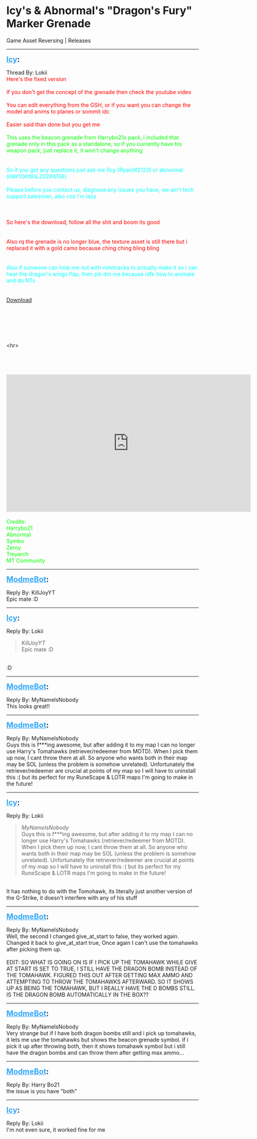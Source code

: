 # Icy's & Abnormal's "Dragon's Fury" Marker Grenade
Game Asset Reversing | Releases

---
<strong style="font-size: 1.4em;"><span style="text-decoration: underline;text-decoration-color: #34a7f9;"><span style="color:#34a7f9;">Icy</span></span>:</strong>

<p>Thread By: Lokii<br /><span style="color:#ff0000;">Here&#39;s the fixed version</span><br /> <br /><span style="color:#ff0000;">If you don&#39;t get the concept of the grenade then check the youtube video</span><br /> <br /><span style="color:#ff0000;">You can edit everything from the GSH, or if you want you can change the model and anims to planes or sommit idc</span><br /> <br /><span style="color:#ff0000;">Easier said than done but you get me</span><br /> <br /><span style="color:#00ff00;">This uses the beacon grenade from Harrybo21s pack, i included that grenade only in this pack as a standalone, so if you currently have his weapon pack, just replace it, it won&#39;t change anything</span><br /> <br /> <br /><span style="color:#00ffff;">So if you got any questions just ask me (Icy (Ryan)#2123) or abnormal (ᗩᗷᑎOᖇᗰᗩᒪ202#4156)</span><br /> <br /><span style="color:#00ffff;">Please before you contact us, diagnose any issues you have, we ain&#39;t tech support salesmen, also coz i&#39;m lazy</span><br /> <br /> <br /> <br /><span style="color:#00ffff;"><span style="color:#ff0000;">So here&#39;s the download, follow all the shit and boom its good</span><br /></span><br /> <br /><span style="color:#00ffff;"><span style="color:#ff0000;">Also rq the grenade is no longer blue, the texture asset is still there but i replaced it with a gold camo because ching ching bling bling</span></span><br /> <br /> <br /><span style="color:#00ffff;">Also if someone can help me out with notetracks to actually make it so i can hear the dragon&#39;s wings flap, then pls dm me because idfk how to animate and do NTs</span><br /> <br /><br />
<a href="https://mega.nz/#!U0VQ0KaS!TR3WvylE-BiOUpRiWaxErmVD69zI0yzdxsB9VA1t-7Q">Download</a>
<br /><br /> <br /> <br /> <br /> <br /> <br />&lt;hr&gt; <br /> <br /> <br /> <br /> <br /><span style="color:#00ff00;"><iframe type="text/html" width="640" height="360" src="https://www.youtube.com/embed/HUUyipW70Sk" frameborder="0"></iframe></span><br /> <br /><span style="color:#00ff00;">Credits:</span><br /><span style="color:#00ff00;">Harrybo21</span><br /><span style="color:#00ff00;">Abnormal</span><br /><span style="color:#00ff00;">Symbo</span><br /><span style="color:#00ff00;">Zeroy</span><br /><span style="color:#00ff00;">Treyarch</span><br /><span style="color:#00ff00;">MT Community</span></p>

---
<strong style="font-size: 1.4em;"><span style="text-decoration: underline;text-decoration-color: #34a7f9;"><span style="color:#34a7f9;">ModmeBot</span></span>:</strong>

<p>Reply By: KillJoyYT<br />Epic mate :D</p>

---
<strong style="font-size: 1.4em;"><span style="text-decoration: underline;text-decoration-color: #34a7f9;"><span style="color:#34a7f9;">Icy</span></span>:</strong>

<p>Reply By: Lokii<br /><blockquote><em>KillJoyYT</em><br />Epic mate :D</blockquote><br /> :D</p>

---
<strong style="font-size: 1.4em;"><span style="text-decoration: underline;text-decoration-color: #34a7f9;"><span style="color:#34a7f9;">ModmeBot</span></span>:</strong>

<p>Reply By: MyNameIsNobody<br />This looks great!!</p>

---
<strong style="font-size: 1.4em;"><span style="text-decoration: underline;text-decoration-color: #34a7f9;"><span style="color:#34a7f9;">ModmeBot</span></span>:</strong>

<p>Reply By: MyNameIsNobody<br />Guys this is f***ing awesome, but after adding it to my map I can no longer use Harry&#39;s Tomahawks (retriever/redeemer from MOTD). When I pick them up now, I cant throw them at all. So anyone who wants both in their map may be SOL (unless the problem is somehow unrelated). Unfortunately the retriever/redeemer are crucial at points of my map so I will have to uninstall this :( but its perfect for my RuneScape &amp; LOTR maps I&#39;m going to make in the future!</p>

---
<strong style="font-size: 1.4em;"><span style="text-decoration: underline;text-decoration-color: #34a7f9;"><span style="color:#34a7f9;">Icy</span></span>:</strong>

<p>Reply By: Lokii<br /><blockquote><em>MyNameIsNobody</em><br />Guys this is f***ing awesome, but after adding it to my map I can no longer use Harry&#39;s Tomahawks (retriever/redeemer from MOTD). When I pick them up now, I cant throw them at all. So anyone who wants both in their map may be SOL (unless the problem is somehow unrelated). Unfortunately the retriever/redeemer are crucial at points of my map so I will have to uninstall this :( but its perfect for my RuneScape &amp; LOTR maps I&#39;m going to make in the future!</blockquote><br /> It has nothing to do with the Tomohawk, its literally just another version of the G-Strike, it doesn&#39;t interfere with any of his stuff</p>

---
<strong style="font-size: 1.4em;"><span style="text-decoration: underline;text-decoration-color: #34a7f9;"><span style="color:#34a7f9;">ModmeBot</span></span>:</strong>

<p>Reply By: MyNameIsNobody<br />Well, the second I changed give_at_start to false, they worked again. Changed it back to give_at_start true, Once again I can&#39;t use the tomahawks after picking them up. <br /> <br />EDIT: SO WHAT IS GOING ON IS IF I PICK UP THE TOMAHAWK WHILE GIVE AT START IS SET TO TRUE, I STILL HAVE THE DRAGON BOMB INSTEAD OF THE TOMAHAWK. FIGURED THIS OUT AFTER GETTING MAX AMMO AND ATTEMPTING TO THROW THE TOMAHAWKS AFTERWARD. SO IT SHOWS UP AS BEING THE TOMAHAWK, BUT I REALLY HAVE THE D BOMBS STILL. IS THE DRAGON BOMB AUTOMATICALLY IN THE BOX??</p>

---
<strong style="font-size: 1.4em;"><span style="text-decoration: underline;text-decoration-color: #34a7f9;"><span style="color:#34a7f9;">ModmeBot</span></span>:</strong>

<p>Reply By: MyNameIsNobody<br />Very strange but if I have both dragon bombs still and i pick up tomahawks, it lets me use the tomahawks but shows the beacon grenade symbol. if i pick it up after throwing both, then it shows tomahawk symbol but i still have the dragon bombs and can throw them after getting max ammo...</p>

---
<strong style="font-size: 1.4em;"><span style="text-decoration: underline;text-decoration-color: #34a7f9;"><span style="color:#34a7f9;">ModmeBot</span></span>:</strong>

<p>Reply By: Harry Bo21<br />the issue is you have &quot;both&quot;</p>

---
<strong style="font-size: 1.4em;"><span style="text-decoration: underline;text-decoration-color: #34a7f9;"><span style="color:#34a7f9;">Icy</span></span>:</strong>

<p>Reply By: Lokii<br />I&#39;m not even sure, it worked fine for me</p>
